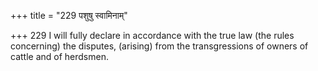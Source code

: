 +++
title = "229 पशुषु स्वामिनाम्"

+++
229	I will fully declare in accordance with the true law (the rules concerning) the disputes, (arising) from the transgressions of owners of cattle and of herdsmen.
